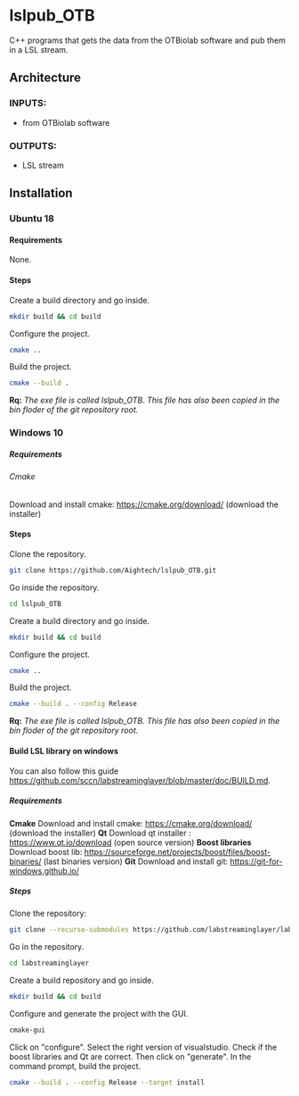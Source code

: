 # lslpub_OTB
C++ programs that gets the data from the OTBiolab software and pub them in a LSL stream.

## Architecture
### INPUTS:
- from OTBiolab software
### OUTPUTS:
- LSL stream

## Installation
### Ubuntu 18
#### **Requirements**
None.
#### Steps
Create a build directory and go inside.
```bash
mkdir build && cd build
```
Configure the project.
```bash
cmake ..
```
Build the project.
```bash
cmake --build . 
```
**Rq:** *The exe file is called lslpub_OTB. This file has also been copied in the bin floder of the git repository root.*

### Windows 10
##### **Requirements**
###### Cmake
Download and install cmake: https://cmake.org/download/ (download the installer)
#### Steps
Clone the repository.
```bash
git clone https://github.com/Aightech/lslpub_OTB.git
```
Go inside the repository.
```bash
cd lslpub_OTB
```
Create a build directory and go inside.
```bash
mkdir build && cd build
```
Configure the project.
```bash
cmake ..
```
Build the project.
```bash
cmake --build . --config Release 
```
**Rq:** *The exe file is called lslpub_OTB. This file has also been copied in the bin floder of the git repository root.*

#### Build LSL library on windows
You can also follow this guide https://github.com/sccn/labstreaminglayer/blob/master/doc/BUILD.md.
##### **Requirements**
**Cmake**
Download and install cmake: https://cmake.org/download/ (download the installer)
**Qt**
Download qt installer : https://www.qt.io/download (open source version)
**Boost libraries**
Download boost lib: https://sourceforge.net/projects/boost/files/boost-binaries/ (last binaries version)
**Git**
Download and install git: https://git-for-windows.github.io/

##### Steps 
Clone the repository:
```bash
git clone --recurse-submodules https://github.com/labstreaminglayer/labstreaminglayer.git
```
Go in the repository.
```bash
cd labstreaminglayer
```
Create a build repository and go inside.
```bash
mkdir build && cd build
```
Configure and generate the project with the GUI.
```bash
cmake-gui
```
Click on "configure". Select the right version of visualstudio.
Check if the boost libraries and Qt are correct.
Then click on "generate".
In the command prompt, build the project.
```bash
cmake --build . --config Release --target install
```

